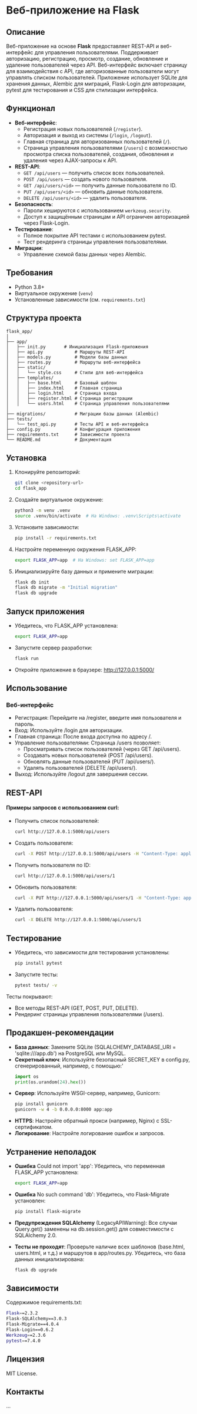 # Веб-приложение на Flask

## Описание
Веб-приложение на основе **Flask** предоставляет REST-API и веб-интерфейс для управления пользователями. Поддерживает авторизацию, регистрацию, просмотр, создание, обновление и удаление пользователей через API. Веб-интерфейс включает страницу для взаимодействия с API, где авторизованные пользователи могут управлять списком пользователей. Приложение использует SQLite для хранения данных, Alembic для миграций, Flask-Login для авторизации, pytest для тестирования и CSS для стилизации интерфейса.

## Функционал
- **Веб-интерфейс**:
  - Регистрация новых пользователей (`/register`).
  - Авторизация и выход из системы (`/login`, `/logout`).
  - Главная страница для авторизованных пользователей (`/`).
  - Страница управления пользователями (`/users`) с возможностью просмотра списка пользователей, создания, обновления и удаления через AJAX-запросы к API.
- **REST-API**:
  - `GET /api/users` — получить список всех пользователей.
  - `POST /api/users` — создать нового пользователя.
  - `GET /api/users/<id>` — получить данные пользователя по ID.
  - `PUT /api/users/<id>` — обновить данные пользователя.
  - `DELETE /api/users/<id>` — удалить пользователя.
- **Безопасность**:
  - Пароли хешируются с использованием `werkzeug.security`.
  - Доступ к защищённым страницам и API ограничен авторизацией через Flask-Login.
- **Тестирование**:
  - Полное покрытие API тестами с использованием pytest.
  - Тест рендеринга страницы управления пользователями.
- **Миграции**:
  - Управление схемой базы данных через Alembic.

## Требования
- Python 3.8+
- Виртуальное окружение (`venv`)
- Установленные зависимости (см. `requirements.txt`)

## Структура проекта
```
flask_app/
│
├── app/
│   ├── init.py       # Инициализация Flask-приложения
│   ├── api.py            # Маршруты REST-API
│   ├── models.py         # Модели базы данных
│   ├── routes.py         # Маршруты веб-интерфейса
│   ├── static/
│   │   └── style.css     # Стили для веб-интерфейса
│   ├── templates/
│   │   ├── base.html     # Базовый шаблон
│   │   ├── index.html    # Главная страница
│   │   ├── login.html    # Страница входа
│   │   ├── register.html # Страница регистрации
│   │   └── users.html    # Страница управления пользователями
│
├── migrations/           # Миграции базы данных (Alembic)
├── tests/
│   └── test_api.py       # Тесты API и веб-интерфейса
├── config.py             # Конфигурация приложения
├── requirements.txt      # Зависимости проекта
└── README.md             # Документация
```


## Установка
1. Клонируйте репозиторий:
   ```bash
   git clone <repository-url>
   cd flask_app
2. Создайте виртуальное окружение:
    ```bash
    python3 -m venv .venv
    source .venv/bin/activate  # На Windows: .venv\Scripts\activate
3. Установите зависимости:
    ```bash
    pip install -r requirements.txt
4. Настройте переменную окружения FLASK_APP:
    ```bash
    export FLASK_APP=app  # На Windows: set FLASK_APP=app
5. Инициализируйте базу данных и примените миграции:
    ```bash
    flask db init
    flask db migrate -m "Initial migration"
    flask db upgrade

## Запуск приложения
- Убедитесь, что FLASK_APP установлена:
    ```bash
    export FLASK_APP=app
- Запустите сервер разработки:
    ```bash
    flask run
- Откройте приложение в браузере: http://127.0.0.1:5000/

## Использование
### Веб-интерфейс
- Регистрация: Перейдите на /register, введите имя пользователя и пароль.
- Вход: Используйте /login для авторизации.
- Главная страница: После входа доступна по адресу /.
- Управление пользователями: Страница /users позволяет:
  - Просматривать список пользователей (через GET /api/users).
  - Создавать новых пользователей (POST /api/users).
  - Обновлять данные пользователей (PUT /api/users/<id>).
  - Удалять пользователей (DELETE /api/users/<id>).
- Выход: Используйте /logout для завершения сессии.

## REST-API
#### Примеры запросов с использованием curl:
- Получить список пользователей:
    ```bash
    curl http://127.0.0.1:5000/api/users
- Создать пользователя:
    ```bash
    curl -X POST http://127.0.0.1:5000/api/users -H "Content-Type: application/json" -d '{"username":"newuser","password":"newpass"}'
- Получить пользователя по ID:
    ```bash
    curl http://127.0.0.1:5000/api/users/1
- Обновить пользователя:
    ```bash
    curl -X PUT http://127.0.0.1:5000/api/users/1 -H "Content-Type: application/json" -d '{"username":"updateduser","password":"updatedpass"}'
- Удалить пользователя:
    ```bash
    curl -X DELETE http://127.0.0.1:5000/api/users/1

## Тестирование
- Убедитесь, что зависимости для тестирования установлены:
    ```bash
    pip install pytest
- Запустите тесты:
    ```bash
    pytest tests/ -v
Тесты покрывают:
- Все методы REST-API (GET, POST, PUT, DELETE).
- Рендеринг страницы управления пользователями (/users).

## Продакшен-рекомендации
- **База данных**: Замените SQLite (SQLALCHEMY_DATABASE_URI = 'sqlite:///app.db') на PostgreSQL или MySQL.
- **Секретный ключ**: Используйте безопасный SECRET_KEY в config.py, сгенерированный, например, с помощью:'
    ```python
    import os
    print(os.urandom(24).hex())

- **Сервер**: Используйте WSGI-сервер, например, Gunicorn:
    ```bash
    pip install gunicorn
    gunicorn -w 4 -b 0.0.0.0:8000 app:app

- **HTTPS**: Настройте обратный прокси (например, Nginx) с SSL-сертификатом.
- **Логирование**: Настройте логирование ошибок и запросов.

## Устранение неполадок
- **Ошибка** Could not import 'app': 
Убедитесь, что переменная FLASK_APP установлена:
    ```bash
    export FLASK_APP=app
- **Ошибка** No such command 'db':
Убедитесь, что Flask-Migrate установлен:
    ```bash
    pip install flask-migrate
- **Предупреждения SQLAlchemy** (LegacyAPIWarning):
Все случаи Query.get() заменены на db.session.get() для совместимости с SQLAlchemy 2.0.

- **Тесты не проходят**:
Проверьте наличие всех шаблонов (base.html, users.html, и т.д.) и маршрутов в app/routes.py. Убедитесь, что база данных инициализирована:
    ```bash
    flask db upgrade

## Зависимости
Содержимое requirements.txt:
```bash
Flask==2.3.2
Flask-SQLAlchemy==3.0.3
Flask-Migrate==4.0.4
Flask-Login==0.6.2
Werkzeug==2.3.6
pytest==7.4.0
```

## Лицензия
MIT License.

## Контакты
...

